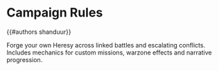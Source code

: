 # Campaign Rules
{{#authors shanduur}}

Forge your own Heresy across linked battles and escalating conflicts. Includes mechanics for custom missions, warzone effects and narrative progression.
